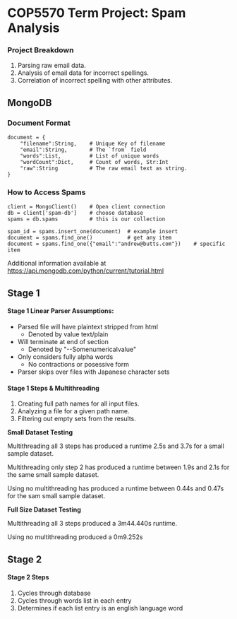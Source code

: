 # COP5570 Term Project: Spam Analysis

### Project Breakdown
1. Parsing raw email data.
2. Analysis of email data for incorrect spellings.
3. Correlation of incorrect spelling with other attributes.

## MongoDB

### Document Format
    document = {
        "filename":String,    # Unique Key of filename
        "email":String,       # The `from` field
        "words":List,         # List of unique words
	    "wordCount":Dict,     # Count of words, Str:Int
        "raw":String          # The raw email text as string.
    }

### How to Access Spams
    client = MongoClient()    # Open client connection
    db = client['spam-db']    # choose database
    spams = db.spams          # this is our collection

    spam_id = spams.insert_one(document)  # example insert
    document = spams.find_one()           # get any item
    document = spams.find_one({"email":"andrew@butts.com"})    # specific item

Additional information available at
https://api.mongodb.com/python/current/tutorial.html

## Stage 1

#### Stage 1 Linear Parser Assumptions:
- Parsed file will have plaintext stripped from html
   - Denoted by value text/plain
- Will terminate at end of section
   - Denoted by "--Somenumericalvalue"
- Only considers fully alpha words
   - No contractions or posessive form
- Parser skips over files with Japanese character sets

#### Stage 1 Steps & Multithreading
1. Creating full path names for all input files.
2. Analyzing a file for a given path name.
3. Filtering out empty sets from the results.

**Small Dataset Testing**

Multithreading all 3 steps has produced a runtime 2.5s and 3.7s for a small
sample dataset.

Multithreading only step 2 has produced a runtime between 1.9s and 2.1s for
the same small sample dataset.

Using no multithreading has produced a runtime between 0.44s and 0.47s for
the sam small sample dataset.

**Full Size Dataset Testing**

Multithreading all 3 steps produced a 3m44.440s runtime.

Using no multithreading produced a 0m9.252s


## Stage 2

#### Stage 2 Steps
1. Cycles through database
2. Cycles through words list in each entry
3. Determines if each list entry is an english language word


